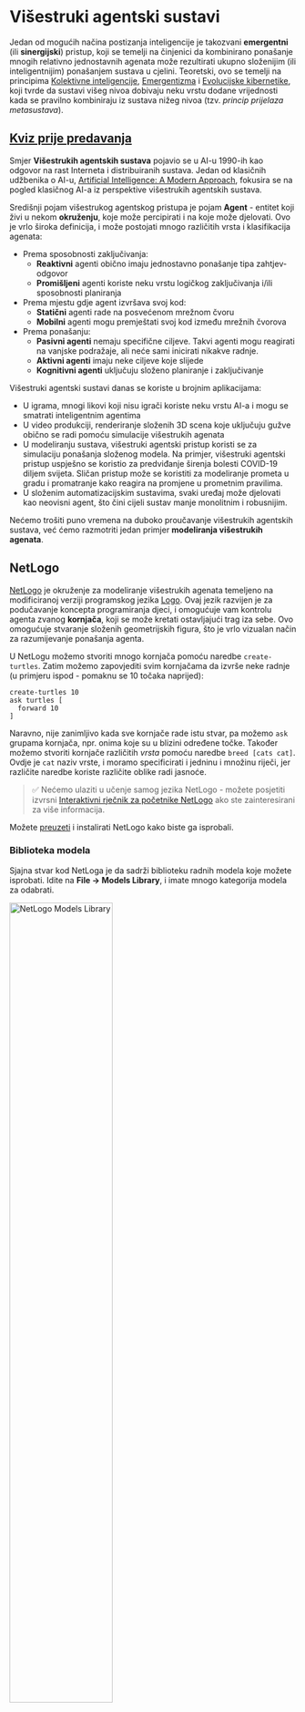 <!--
CO_OP_TRANSLATOR_METADATA:
{
  "original_hash": "1ddf651d7681b4449f9d09ea3b17911e",
  "translation_date": "2025-08-25T23:25:21+00:00",
  "source_file": "lessons/6-Other/23-MultiagentSystems/README.md",
  "language_code": "hr"
}
-->
# Višestruki agentski sustavi

Jedan od mogućih načina postizanja inteligencije je takozvani **emergentni** (ili **sinergijski**) pristup, koji se temelji na činjenici da kombinirano ponašanje mnogih relativno jednostavnih agenata može rezultirati ukupno složenijim (ili inteligentnijim) ponašanjem sustava u cjelini. Teoretski, ovo se temelji na principima [Kolektivne inteligencije](https://en.wikipedia.org/wiki/Collective_intelligence), [Emergentizma](https://en.wikipedia.org/wiki/Global_brain) i [Evolucijske kibernetike](https://en.wikipedia.org/wiki/Global_brain), koji tvrde da sustavi višeg nivoa dobivaju neku vrstu dodane vrijednosti kada se pravilno kombiniraju iz sustava nižeg nivoa (tzv. *princip prijelaza metasustava*).

## [Kviz prije predavanja](https://ff-quizzes.netlify.app/en/ai/quiz/45)

Smjer **Višestrukih agentskih sustava** pojavio se u AI-u 1990-ih kao odgovor na rast Interneta i distribuiranih sustava. Jedan od klasičnih udžbenika o AI-u, [Artificial Intelligence: A Modern Approach](https://en.wikipedia.org/wiki/Artificial_Intelligence:_A_Modern_Approach), fokusira se na pogled klasičnog AI-a iz perspektive višestrukih agentskih sustava.

Središnji pojam višestrukog agentskog pristupa je pojam **Agent** - entitet koji živi u nekom **okruženju**, koje može percipirati i na koje može djelovati. Ovo je vrlo široka definicija, i može postojati mnogo različitih vrsta i klasifikacija agenata:

* Prema sposobnosti zaključivanja:
   - **Reaktivni** agenti obično imaju jednostavno ponašanje tipa zahtjev-odgovor
   - **Promišljeni** agenti koriste neku vrstu logičkog zaključivanja i/ili sposobnosti planiranja
* Prema mjestu gdje agent izvršava svoj kod:
   - **Statični** agenti rade na posvećenom mrežnom čvoru
   - **Mobilni** agenti mogu premještati svoj kod između mrežnih čvorova
* Prema ponašanju:
   - **Pasivni agenti** nemaju specifične ciljeve. Takvi agenti mogu reagirati na vanjske podražaje, ali neće sami inicirati nikakve radnje.
   - **Aktivni agenti** imaju neke ciljeve koje slijede
   - **Kognitivni agenti** uključuju složeno planiranje i zaključivanje

Višestruki agentski sustavi danas se koriste u brojnim aplikacijama:

* U igrama, mnogi likovi koji nisu igrači koriste neku vrstu AI-a i mogu se smatrati inteligentnim agentima
* U video produkciji, renderiranje složenih 3D scena koje uključuju gužve obično se radi pomoću simulacije višestrukih agenata
* U modeliranju sustava, višestruki agentski pristup koristi se za simulaciju ponašanja složenog modela. Na primjer, višestruki agentski pristup uspješno se koristio za predviđanje širenja bolesti COVID-19 diljem svijeta. Sličan pristup može se koristiti za modeliranje prometa u gradu i promatranje kako reagira na promjene u prometnim pravilima.
* U složenim automatizacijskim sustavima, svaki uređaj može djelovati kao neovisni agent, što čini cijeli sustav manje monolitnim i robusnijim.

Nećemo trošiti puno vremena na duboko proučavanje višestrukih agentskih sustava, već ćemo razmotriti jedan primjer **modeliranja višestrukih agenata**.

## NetLogo

[NetLogo](https://ccl.northwestern.edu/netlogo/) je okruženje za modeliranje višestrukih agenata temeljeno na modificiranoj verziji programskog jezika [Logo](https://en.wikipedia.org/wiki/Logo_(programming_language)). Ovaj jezik razvijen je za podučavanje koncepta programiranja djeci, i omogućuje vam kontrolu agenta zvanog **kornjača**, koji se može kretati ostavljajući trag iza sebe. Ovo omogućuje stvaranje složenih geometrijskih figura, što je vrlo vizualan način za razumijevanje ponašanja agenta.

U NetLogu možemo stvoriti mnogo kornjača pomoću naredbe `create-turtles`. Zatim možemo zapovjediti svim kornjačama da izvrše neke radnje (u primjeru ispod - pomaknu se 10 točaka naprijed):

```
create-turtles 10
ask turtles [
  forward 10
]
```

Naravno, nije zanimljivo kada sve kornjače rade istu stvar, pa možemo `ask` grupama kornjača, npr. onima koje su u blizini određene točke. Također možemo stvoriti kornjače različitih *vrsta* pomoću naredbe `breed [cats cat]`. Ovdje je `cat` naziv vrste, i moramo specificirati i jedninu i množinu riječi, jer različite naredbe koriste različite oblike radi jasnoće.

> ✅ Nećemo ulaziti u učenje samog jezika NetLogo - možete posjetiti izvrsni [Interaktivni rječnik za početnike NetLogo](https://ccl.northwestern.edu/netlogo/bind/) ako ste zainteresirani za više informacija.

Možete [preuzeti](https://ccl.northwestern.edu/netlogo/download.shtml) i instalirati NetLogo kako biste ga isprobali.

### Biblioteka modela

Sjajna stvar kod NetLoga je da sadrži biblioteku radnih modela koje možete isprobati. Idite na **File → Models Library**, i imate mnogo kategorija modela za odabrati.

<img alt="NetLogo Models Library" src="images/NetLogo-ModelLib.png" width="60%"/>

> Snimka zaslona biblioteke modela Dmitryja Soshnikova

Možete otvoriti jedan od modela, na primjer **Biology → Flocking**.

### Glavni principi

Nakon otvaranja modela, dolazite na glavni ekran NetLoga. Evo uzorka modela koji opisuje populaciju vukova i ovaca, uz ograničene resurse (trava).

![NetLogo Main Screen](../../../../../translated_images/NetLogo-Main.32653711ec1a01b3cab22ec0b148e64193d0b979b055285bef329d5e3d6958c5.hr.png)

> Snimka zaslona Dmitryja Soshnikova

Na ovom ekranu možete vidjeti:

* Sekciju **Interface** koja sadrži:
  - Glavno polje, gdje svi agenti žive
  - Različite kontrole: gumbe, klizače itd.
  - Grafove koje možete koristiti za prikaz parametara simulacije
* Karticu **Code** koja sadrži editor, gdje možete pisati NetLogo program

U većini slučajeva sučelje će imati gumb **Setup**, koji inicijalizira stanje simulacije, i gumb **Go** koji pokreće izvršavanje. Oni se obrađuju odgovarajućim handlerima u kodu koji izgledaju ovako:

```
to go [
...
]
```

Svijet NetLoga sastoji se od sljedećih objekata:

* **Agenti** (kornjače) koji se mogu kretati po polju i nešto raditi. Agentima zapovijedate pomoću sintakse `ask turtles [...]`, a kod u zagradama izvršavaju svi agenti u *načinu rada kornjače*.
* **Pločice** su kvadratna područja polja na kojima agenti žive. Možete se referirati na sve agente na istoj pločici, ili možete mijenjati boje pločica i neka druga svojstva. Također možete `ask patches` da nešto učine.
* **Promatrač** je jedinstveni agent koji kontrolira svijet. Svi handleri gumba izvršavaju se u *načinu rada promatrača*.

> ✅ Ljepota višestrukog agentskog okruženja je u tome što se kod koji se izvršava u načinu rada kornjače ili pločice istovremeno izvršava od strane svih agenata paralelno. Dakle, pisanjem malo koda i programiranjem ponašanja pojedinog agenta, možete stvoriti složeno ponašanje simulacijskog sustava u cjelini.

### Flocking

Kao primjer višestrukog agentskog ponašanja, razmotrimo **[Flocking](https://en.wikipedia.org/wiki/Flocking_(behavior))**. Flocking je složen uzorak koji je vrlo sličan načinu na koji jata ptica lete. Promatrajući njihov let možete pomisliti da slijede neku vrstu kolektivnog algoritma ili da posjeduju neku formu *kolektivne inteligencije*. Međutim, ovo složeno ponašanje nastaje kada svaki pojedini agent (u ovom slučaju, *ptica*) samo promatra neke druge agente na kratkoj udaljenosti od sebe i slijedi tri jednostavna pravila:

* **Poravnanje** - usmjerava se prema prosječnom smjeru susjednih agenata
* **Kohezija** - pokušava se usmjeriti prema prosječnom položaju susjeda (*dugoročna privlačnost*)
* **Razdvajanje** - kada se previše približi drugim pticama, pokušava se udaljiti (*kratkoročno odbijanje*)

Možete pokrenuti primjer flockinga i promatrati ponašanje. Također možete prilagoditi parametre, poput *stupnja razdvajanja* ili *raspona vidljivosti*, koji definira koliko daleko svaka ptica može vidjeti. Primijetite da ako smanjite raspon vidljivosti na 0, sve ptice postaju slijepe i flocking prestaje. Ako smanjite razdvajanje na 0, sve ptice se okupljaju u ravnu liniju.

> ✅ Prebacite se na karticu **Code** i pogledajte gdje su tri pravila flockinga (poravnanje, kohezija i razdvajanje) implementirana u kodu. Primijetite kako se referiramo samo na one agente koji su u vidokrugu.

### Ostali modeli za istraživanje

Postoji još nekoliko zanimljivih modela koje možete eksperimentirati:

* **Art → Fireworks** prikazuje kako se vatromet može smatrati kolektivnim ponašanjem pojedinih struja vatre
* **Social Science → Traffic Basic** i **Social Science → Traffic Grid** prikazuju model gradskog prometa u 1D i 2D mreži s ili bez semafora. Svaki automobil u simulaciji slijedi sljedeća pravila:
   - Ako je prostor ispred njega prazan - ubrzaj (do određenog maksimalnog brzine)
   - Ako vidi prepreku ispred - koči (i možete prilagoditi koliko daleko vozač može vidjeti)
* **Social Science → Party** prikazuje kako se ljudi grupiraju tijekom koktel zabave. Možete pronaći kombinaciju parametara koja vodi do najbržeg povećanja sreće grupe.

Kao što možete vidjeti iz ovih primjera, simulacije višestrukih agenata mogu biti vrlo koristan način za razumijevanje ponašanja složenog sustava koji se sastoji od pojedinaca koji slijede istu ili sličnu logiku. Također se može koristiti za kontrolu virtualnih agenata, poput [NPC-a](https://en.wikipedia.org/wiki/NPC) u računalnim igrama ili agenata u 3D animiranim svjetovima.

## Promišljeni agenti

Agenti opisani gore su vrlo jednostavni, reagirajući na promjene u okruženju koristeći neku vrstu algoritma. Kao takvi, oni su **reaktivni agenti**. Međutim, ponekad agenti mogu zaključivati i planirati svoje radnje, u kojem slučaju se nazivaju **promišljenim**.

Tipičan primjer bio bi osobni agent koji prima instrukciju od čovjeka da rezervira turistički aranžman. Pretpostavimo da na internetu postoji mnogo agenata koji mu mogu pomoći. Trebao bi kontaktirati druge agente kako bi vidio koji su letovi dostupni, koje su cijene hotela za različite datume i pokušati pregovarati o najboljoj cijeni. Kada je plan putovanja dovršen i potvrđen od strane vlasnika, može nastaviti s rezervacijom.

Da bi to učinili, agenti moraju **komunicirati**. Za uspješnu komunikaciju potrebni su im:

* Neki **standardni jezici za razmjenu znanja**, poput [Knowledge Interchange Format](https://en.wikipedia.org/wiki/Knowledge_Interchange_Format) (KIF) i [Knowledge Query and Manipulation Language](https://en.wikipedia.org/wiki/Knowledge_Query_and_Manipulation_Language) (KQML). Ti jezici su dizajnirani na temelju [Teorije govornog čina](https://en.wikipedia.org/wiki/Speech_act).
* Ti jezici također trebaju uključivati neke **protokole za pregovore**, temeljene na različitim **vrstama aukcija**.
* **Zajednička ontologija** koju koriste, kako bi se referirali na iste pojmove poznavajući njihovu semantiku
* Način za **otkrivanje** što različiti agenti mogu učiniti, također temeljen na nekoj vrsti ontologije

Promišljeni agenti su mnogo složeniji od reaktivnih, jer ne samo da reagiraju na promjene u okruženju, već također trebaju biti sposobni *inicirati* radnje. Jedna od predloženih arhitektura za promišljene agente je tzv. agent Vjerovanje-Želja-Namjera (BDI):

* **Vjerovanja** čine skup znanja o okruženju agenta. To može biti strukturirano kao baza znanja ili skup pravila koje agent može primijeniti na specifičnu situaciju u okruženju.
* **Želje** definiraju što agent želi učiniti, tj. njegove ciljeve. Na primjer, cilj osobnog asistenta agenta gore je rezervirati putovanje, a cilj agenta hotela je maksimizirati profit.
* **Namjere** su specifične radnje koje agent planira kako bi postigao svoje ciljeve. Radnje obično mijenjaju okruženje i uzrokuju komunikaciju s drugim agentima.

Postoje neke platforme dostupne za izgradnju višestrukih agentskih sustava, poput [JADE](https://jade.tilab.com/). [Ovaj rad](https://arxiv.org/ftp/arxiv/papers/2007/2007.08961.pdf) sadrži pregled višestrukih agentskih platformi, zajedno s kratkom poviješću višestrukih agentskih sustava i njihovim različitim scenarijima korištenja.

## Zaključak

Višestruki agentski sustavi mogu poprimiti vrlo različite oblike i koristiti se u mnogim različitim aplikacijama. 
Svi oni teže fokusiranju na jednostavnije ponašanje pojedinog agenta i postizanju složenijeg ponašanja cijelog sustava zbog **sinergijskog učinka**.

## 🚀 Izazov

Primijenite ovu lekciju u stvarnom svijetu i pokušajte konceptualizirati višestruki agentski sustav koji može riješiti problem. Što bi, na primjer, višestruki agentski sustav trebao učiniti kako bi optimizirao rutu školskog autobusa? Kako bi mogao funkcionirati u pekarnici?

## [Kviz nakon predavanja](https://ff-quizzes.netlify.app/en/ai/quiz/46)

## Pregled i samostalno učenje

Pregledajte upotrebu ove vrste sustava u industriji. Odaberite područje poput proizvodnje ili industrije videoigara i otkrijte kako se višestruki agentski sustavi mogu koristiti za rješavanje jedinstvenih problema.

## [Zadatak NetLogo](assignment.md)

**Odricanje od odgovornosti**:  
Ovaj dokument je preveden pomoću AI usluge za prevođenje [Co-op Translator](https://github.com/Azure/co-op-translator). Iako nastojimo osigurati točnost, imajte na umu da automatski prijevodi mogu sadržavati pogreške ili netočnosti. Izvorni dokument na izvornom jeziku treba smatrati autoritativnim izvorom. Za ključne informacije preporučuje se profesionalni prijevod od strane čovjeka. Ne preuzimamo odgovornost za nesporazume ili pogrešna tumačenja koja mogu proizaći iz korištenja ovog prijevoda.